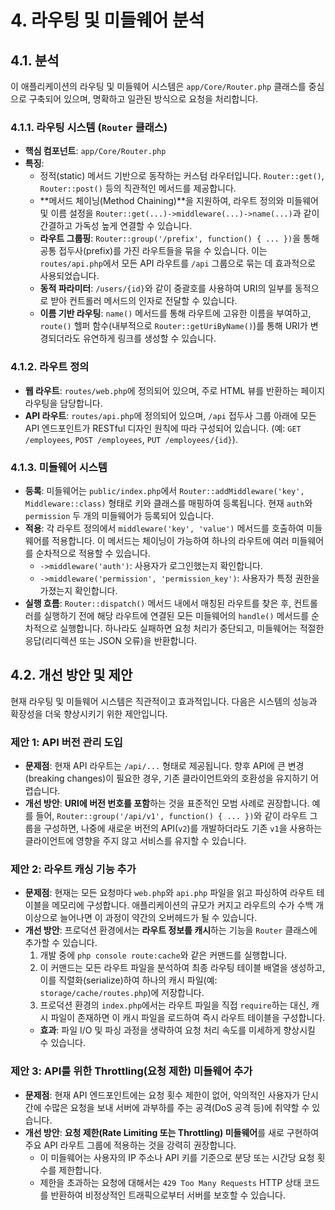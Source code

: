 # 4. 라우팅 및 미들웨어 분석

## 4.1. 분석

이 애플리케이션의 라우팅 및 미들웨어 시스템은 `app/Core/Router.php` 클래스를 중심으로 구축되어 있으며, 명확하고 일관된 방식으로 요청을 처리합니다.

### 4.1.1. 라우팅 시스템 (`Router` 클래스)

-   **핵심 컴포넌트**: `app/Core/Router.php`
-   **특징**:
    -   정적(static) 메서드 기반으로 동작하는 커스텀 라우터입니다. `Router::get()`, `Router::post()` 등의 직관적인 메서드를 제공합니다.
    -   **메서드 체이닝(Method Chaining)**을 지원하여, 라우트 정의와 미들웨어 및 이름 설정을 `Router::get(...)->middleware(...)->name(...)`과 같이 간결하고 가독성 높게 연결할 수 있습니다.
    -   **라우트 그룹핑**: `Router::group('/prefix', function() { ... })`을 통해 공통 접두사(prefix)를 가진 라우트들을 묶을 수 있습니다. 이는 `routes/api.php`에서 모든 API 라우트를 `/api` 그룹으로 묶는 데 효과적으로 사용되었습니다.
    -   **동적 파라미터**: `/users/{id}`와 같이 중괄호를 사용하여 URI의 일부를 동적으로 받아 컨트롤러 메서드의 인자로 전달할 수 있습니다.
    -   **이름 기반 라우팅**: `name()` 메서드를 통해 라우트에 고유한 이름을 부여하고, `route()` 헬퍼 함수(내부적으로 `Router::getUriByName()`)를 통해 URI가 변경되더라도 유연하게 링크를 생성할 수 있습니다.

### 4.1.2. 라우트 정의

-   **웹 라우트**: `routes/web.php`에 정의되어 있으며, 주로 HTML 뷰를 반환하는 페이지 라우팅을 담당합니다.
-   **API 라우트**: `routes/api.php`에 정의되어 있으며, `/api` 접두사 그룹 아래에 모든 API 엔드포인트가 RESTful 디자인 원칙에 따라 구성되어 있습니다. (예: `GET /employees`, `POST /employees`, `PUT /employees/{id}`).

### 4.1.3. 미들웨어 시스템

-   **등록**: 미들웨어는 `public/index.php`에서 `Router::addMiddleware('key', Middleware::class)` 형태로 키와 클래스를 매핑하여 등록됩니다. 현재 `auth`와 `permission` 두 개의 미들웨어가 등록되어 있습니다.
-   **적용**: 각 라우트 정의에서 `middleware('key', 'value')` 메서드를 호출하여 미들웨어를 적용합니다. 이 메서드는 체이닝이 가능하여 하나의 라우트에 여러 미들웨어를 순차적으로 적용할 수 있습니다.
    -   `->middleware('auth')`: 사용자가 로그인했는지 확인합니다.
    -   `->middleware('permission', 'permission_key')`: 사용자가 특정 권한을 가졌는지 확인합니다.
-   **실행 흐름**: `Router::dispatch()` 메서드 내에서 매칭된 라우트를 찾은 후, 컨트롤러를 실행하기 전에 해당 라우트에 연결된 모든 미들웨어의 `handle()` 메서드를 순차적으로 실행합니다. 하나라도 실패하면 요청 처리가 중단되고, 미들웨어는 적절한 응답(리디렉션 또는 JSON 오류)을 반환합니다.

## 4.2. 개선 방안 및 제안

현재 라우팅 및 미들웨어 시스템은 직관적이고 효과적입니다. 다음은 시스템의 성능과 확장성을 더욱 향상시키기 위한 제안입니다.

### 제안 1: API 버전 관리 도입

-   **문제점**: 현재 API 라우트는 `/api/...` 형태로 제공됩니다. 향후 API에 큰 변경(breaking changes)이 필요한 경우, 기존 클라이언트와의 호환성을 유지하기 어렵습니다.
-   **개선 방안**: **URI에 버전 번호를 포함**하는 것을 표준적인 모범 사례로 권장합니다. 예를 들어, `Router::group('/api/v1', function() { ... })`와 같이 라우트 그룹을 구성하면, 나중에 새로운 버전의 API(`v2`)를 개발하더라도 기존 `v1`을 사용하는 클라이언트에 영향을 주지 않고 서비스를 유지할 수 있습니다.

### 제안 2: 라우트 캐싱 기능 추가

-   **문제점**: 현재는 모든 요청마다 `web.php`와 `api.php` 파일을 읽고 파싱하여 라우트 테이블을 메모리에 구성합니다. 애플리케이션의 규모가 커지고 라우트의 수가 수백 개 이상으로 늘어나면 이 과정이 약간의 오버헤드가 될 수 있습니다.
-   **개선 방안**: 프로덕션 환경에서는 **라우트 정보를 캐시**하는 기능을 `Router` 클래스에 추가할 수 있습니다.
    1.  개발 중에 `php console route:cache`와 같은 커맨드를 실행합니다.
    2.  이 커맨드는 모든 라우트 파일을 분석하여 최종 라우팅 테이블 배열을 생성하고, 이를 직렬화(serialize)하여 하나의 캐시 파일(예: `storage/cache/routes.php`)에 저장합니다.
    3.  프로덕션 환경의 `index.php`에서는 라우트 파일을 직접 `require`하는 대신, 캐시 파일이 존재하면 이 캐시 파일을 로드하여 즉시 라우트 테이블을 구성합니다.
    -   **효과**: 파일 I/O 및 파싱 과정을 생략하여 요청 처리 속도를 미세하게 향상시킬 수 있습니다.

### 제안 3: API를 위한 Throttling(요청 제한) 미들웨어 추가

-   **문제점**: 현재 API 엔드포인트에는 요청 횟수 제한이 없어, 악의적인 사용자가 단시간에 수많은 요청을 보내 서버에 과부하를 주는 공격(DoS 공격 등)에 취약할 수 있습니다.
-   **개선 방안**: **요청 제한(Rate Limiting 또는 Throttling) 미들웨어**를 새로 구현하여 주요 API 라우트 그룹에 적용하는 것을 강력히 권장합니다.
    -   이 미들웨어는 사용자의 IP 주소나 API 키를 기준으로 분당 또는 시간당 요청 횟수를 제한합니다.
    -   제한을 초과하는 요청에 대해서는 `429 Too Many Requests` HTTP 상태 코드를 반환하여 비정상적인 트래픽으로부터 서버를 보호할 수 있습니다.